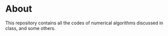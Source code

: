 # About

This repository contains all the codes of numerical algorithms discussed in class, and some others.
